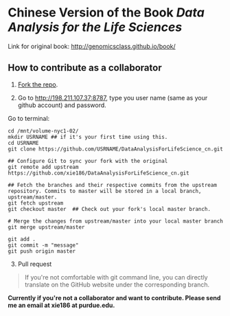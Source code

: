 # Chinese Version of the Book *Data Analysis for the Life Sciences*

Link for original book:
http://genomicsclass.github.io/book/


## How to contribute as a collaborator

1) [Fork the repo](https://help.github.com/articles/fork-a-repo/). 

2) Go to http://198.211.107.37:8787, type you user name (same as your github account) and password. 

Go to terminal: 

```
cd /mnt/volume-nyc1-02/
mkdir USRNAME ## if it's your first time using this.
cd USRNAME
git clone https://github.com/USRNAME/DataAnalysisForLifeScience_cn.git
```


```
## Configure Git to sync your fork with the original 
git remote add upstream https://github.com/xie186/DataAnalysisForLifeScience_cn.git

## Fetch the branches and their respective commits from the upstream repository. Commits to master will be stored in a local branch, upstream/master.
git fetch upstream
git checkout master  ## Check out your fork's local master branch.

# Merge the changes from upstream/master into your local master branch
git merge upstream/master 
```

```
git add .
git commit -m "message"
git push origin master
```


3) Pull request 

>If you're not comfortable with git command line, you can directly translate on the GitHub website under the corresponding branch. 

__Currently if you're not a collaborator and want to contribute. Please send me an email at xie186 at purdue.edu.__



